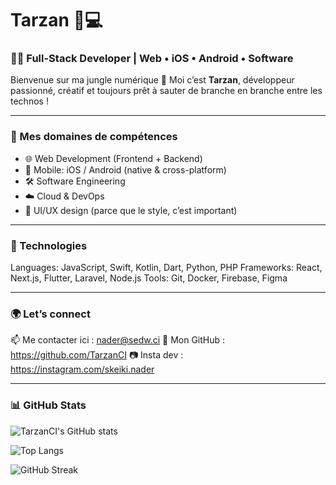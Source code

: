 # Tarzan 🐒💻

### 🧑‍💻 Full-Stack Developer | Web • iOS • Android • Software

Bienvenue sur ma jungle numérique 🌿
Moi c’est **Tarzan**, développeur passionné, créatif et toujours prêt à sauter de branche en branche entre les technos !

---

### 🚀 Mes domaines de compétences

- 🌐 Web Development (Frontend + Backend)
- 📱 Mobile: iOS / Android (native & cross-platform)
- 🛠️ Software Engineering
- ☁️ Cloud & DevOps
- 🎨 UI/UX design (parce que le style, c’est important)

---

### 🧰 Technologies

Languages: JavaScript, Swift, Kotlin, Dart, Python, PHP
Frameworks: React, Next.js, Flutter, Laravel, Node.js
Tools: Git, Docker, Firebase, Figma

---

### 🌍 Let’s connect

📫 Me contacter ici : nader@sedw.ci
🐙 Mon GitHub : https://github.com/TarzanCI
📷 Insta dev : https://instagram.com/skeiki.nader

---

### 📊 GitHub Stats

![TarzanCI's GitHub stats](https://github-readme-stats.vercel.app/api?username=TarzanCI&show_icons=true&theme=tokyonight)

![Top Langs](https://github-readme-stats.vercel.app/api/top-langs/?username=TarzanCI&layout=compact&theme=tokyonight)

![GitHub Streak](https://github-readme-streak-stats.herokuapp.com/?user=TarzanCI&theme=tokyonight)
